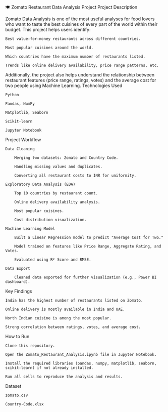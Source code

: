🍽️ Zomato Restaurant Data Analysis Project
 Project Description

Zomato Data Analysis is one of the most useful analyses for food lovers who want to taste the best cuisines of every part of the world within their budget.
This project helps users identify:

    Best value-for-money restaurants across different countries.

    Most popular cuisines around the world.

    Which countries have the maximum number of restaurants listed.

    Trends like online delivery availability, price range patterns, etc.

Additionally, the project also helps understand the relationship between restaurant features (price range, ratings, votes) and the average cost for two people using Machine Learning.
 Technologies Used

    Python

    Pandas, NumPy

    Matplotlib, Seaborn

    Scikit-learn

    Jupyter Notebook

Project Workflow

    Data Cleaning

        Merging two datasets: Zomato and Country Code.

        Handling missing values and duplicates.

        Converting all restaurant costs to INR for uniformity.

    Exploratory Data Analysis (EDA)

        Top 10 countries by restaurant count.

        Online delivery availability analysis.

        Most popular cuisines.

        Cost distribution visualization.

    Machine Learning Model

        Built a Linear Regression model to predict "Average Cost for Two."

        Model trained on features like Price Range, Aggregate Rating, and Votes.

        Evaluated using R² Score and RMSE.

    Data Export

        Cleaned data exported for further visualization (e.g., Power BI dashboard).

Key Findings

    India has the highest number of restaurants listed on Zomato.

    Online delivery is mostly available in India and UAE.

    North Indian cuisine is among the most popular.

    Strong correlation between ratings, votes, and average cost.

 How to Run

    Clone this repository.

    Open the Zomato_Restaurant_Analysis.ipynb file in Jupyter Notebook.

    Install the required libraries (pandas, numpy, matplotlib, seaborn, scikit-learn) if not already installed.

    Run all cells to reproduce the analysis and results.

 Dataset

    zomato.csv

    Country-Code.xlsx
